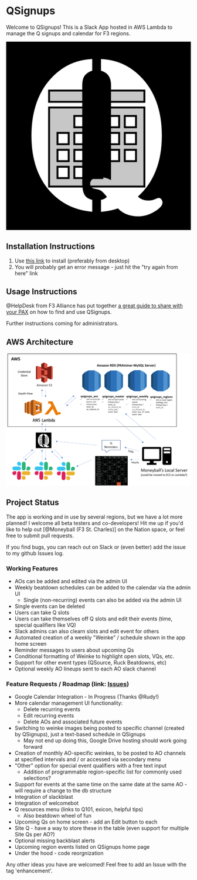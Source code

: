 # QSignups

Welcome to QSignups! This is a Slack App hosted in AWS Lambda to manage the Q signups and calendar for F3 regions.

![Alt text](/screens/qsignups-logo.png?raw=true "QSignups Logo")

## Installation Instructions

1. Use [this link](https://slack.com/oauth/v2/authorize?client_id=3135457248691.3137775183364&scope=app_mentions:read,channels:history,channels:read,chat:write,chat:write.customize,chat:write.public,commands,files:write,im:history,im:write,team:read,users:read,users:read.email,channels:join,files:read,im:read,reactions:read,reactions:write&user_scope=) to install (preferably from desktop)
2. You will probably get an error message - just hit the "try again from here" link

## Usage Instructions

@HelpDesk from F3 Alliance has put together [a great guide to share with your PAX](https://docs.google.com/document/d/1TE63l7dOKy635kbbyRi9TbbeCSx2SISkmBwZIXoqLzk/edit) on how to find and use QSignups.

Further instructions coming for administrators.

## AWS Architecture

![Alt text](/screens/QSignups_Design_2022_06.PNG?raw=true "QSignups Design")

## Project Status

The app is working and in use by several regions, but we have a lot more planned! I welcome all beta testers and co-developers! Hit me up if you'd like to help out [@Moneyball (F3 St. Charles)] on the Nation space, or feel free to submit pull requests.

If you find bugs, you can reach out on Slack or (even better) add the issue to my github Issues log.

### Working Features
* AOs can be added and edited via the admin UI
* Weekly beatdown schedules can be added to the calendar via the admin UI
  * Single (non-recurring) events can also be added via the admin UI
* Single events can be deleted
* Users can take Q slots
* Users can take themselves off Q slots and edit their events (time, special qualifiers like VQ)
* Slack admins can also clearn slots and edit event for others
* Automated creation of a weekly "Weinke" / schedule shown in the app home screen
* Reminder messages to users about upcoming Qs
* Conditional formatting of Weinke to highlight open slots, VQs, etc.
* Support for other event types (QSource, Ruck Beatdowns, etc)
* Optional weekly AO lineups sent to each AO slack channel

### Feature Requests / Roadmap (link: [Issues](https://github.com/evanpetzoldt/qsignups-lambda/issues))
* Google Calendar Integration - In Progress (Thanks @Rudy!)
* More calendar management UI functionality:
  * Delete recurring events
  * Edit recurring events
  * Delete AOs and associated future events
* Switching to weinke images being posted to specific channel (created by QSignups), just a text-based schedule in QSignups
  * May not end up doing this, Google Drive hosting should work going forward
* Creation of monthly AO-specific weinkes, to be posted to AO channels at specified intervals and / or accessed via secondary menu
* "Other" option for special event qualifiers with a free text input
  * Addition of programmable region-specific list for commonly used selections?
* Support for events at the same time on the same date at the same AO - will require a change to the db structure
* Integration of slackblast
* Integration of welcomebot
* Q resources menu (links to Q101, exicon, helpful tips)
  * Also beatdown wheel of fun 
* Upcoming Qs on home screen - add an Edit button to each
* Site Q - have a way to store these in the table (even support for multiple Site Qs per AO?)
* Optional missing backblast alerts
* Upcoming region events listed on QSignups home page
* Under the hood - code reorgnization

Any other ideas you have are welcomed! Feel free to add an Issue with the tag 'enhancement'.
